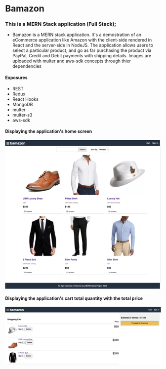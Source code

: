 # Bamazon

### This is a MERN Stack application (Full Stack);
  - Bamazon is a MERN stack application. It's a demostration of an eCommerce application like Amazon with the client-side rendered in React and the server-side in NodeJS. The application allows users to select a particular product, and go as far purchasing the product via PayPal, Credit and Debit payments with shipping details. Images are uploaded with multer and aws-sdk concepts through thier dependencies

#### Exposures
  - REST
  - Redux
  - React Hooks
  - MongoDB
  - multer
  - multer-s3
  - aws-sdk

#### Displaying the application's home screen

<img src="./frontend/public/images/bamazon.png" alt="Employee data" title="Employee Data title">


#### Displaying the application's cart total quantity with the total price

<img src="./frontend/public/images/bamazon-cart.png" alt="Employee data" title="Employee Data title">
